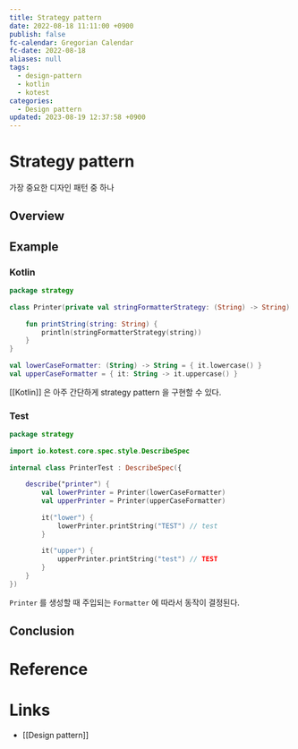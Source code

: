 ```yaml
---
title: Strategy pattern
date: 2022-08-18 11:11:00 +0900
publish: false
fc-calendar: Gregorian Calendar
fc-date: 2022-08-18
aliases: null
tags:
  - design-pattern
  - kotlin
  - kotest
categories:
  - Design pattern
updated: 2023-08-19 12:37:58 +0900
---
```


# Strategy pattern

가장 중요한 디자인 패턴 중 하나

## Overview

## Example

### Kotlin

```kotlin
package strategy  
  
class Printer(private val stringFormatterStrategy: (String) -> String) {  
  
    fun printString(string: String) {  
        println(stringFormatterStrategy(string))  
    }
}  
  
val lowerCaseFormatter: (String) -> String = { it.lowercase() }  
val upperCaseFormatter = { it: String -> it.uppercase() }
```

[[Kotlin]] 은 아주 간단하게 strategy pattern 을 구현할 수 있다. 

### Test

```kotlin
package strategy  
  
import io.kotest.core.spec.style.DescribeSpec  
  
internal class PrinterTest : DescribeSpec({  
  
    describe("printer") {  
        val lowerPrinter = Printer(lowerCaseFormatter)  
        val upperPrinter = Printer(upperCaseFormatter)  
  
        it("lower") {  
            lowerPrinter.printString("TEST") // test 
        }  
  
        it("upper") {  
            upperPrinter.printString("test") // TEST 
        }  
    }
})
```

`Printer` 를 생성할 때 주입되는 `Formatter` 에 따라서 동작이 결정된다.

## Conclusion

# Reference

# Links

- [[Design pattern]]
